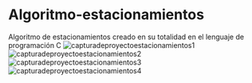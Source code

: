 # Algoritmo-estacionamientos
Algoritmo de estacionamientos creado en su totalidad en el lenguaje de programación C
![capturadeproyectoestacionamientos1](https://user-images.githubusercontent.com/124347286/222641492-80811cdc-173b-4bed-ae5f-36b81e45ea0e.PNG)
![capturadeproyectoestacionamientos2](https://user-images.githubusercontent.com/124347286/222641675-dda03f20-6972-4bde-a748-2c57602b69da.PNG)
![capturadeproyectoestacionamientos3](https://user-images.githubusercontent.com/124347286/222641686-02311414-d3dd-4d76-a13a-b7e490121f32.PNG)
![capturadeproyectoestacionamientos4](https://user-images.githubusercontent.com/124347286/222641506-dc4baa9a-42b7-4f19-8ea2-a020a755d578.PNG)
